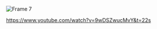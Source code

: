 ![Frame 7](https://github.com/user-attachments/assets/d7c44fea-23c3-4bc0-8ed9-c090638d328e)

https://www.youtube.com/watch?v=9wDSZwucMvY&t=22s
